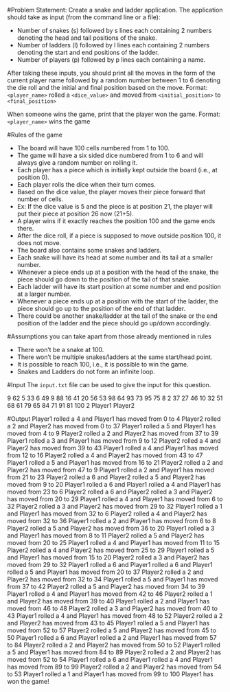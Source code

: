#Problem Statement:
Create a snake and ladder application. The application should take as input (from the command line or a file):

- Number of snakes (s) followed by s lines each containing 2 numbers denoting the head and tail positions of the snake.
- Number of ladders (l) followed by l lines each containing 2 numbers denoting the start and end positions of the ladder.
- Number of players (p) followed by p lines each containing a name.

After taking these inputs, you should print all the moves in the form of the current player name followed by a random number between 1 to 6
denoting the die roll and the initial and final position based on the move.
Format: `<player_name>` rolled a `<dice_value>` and moved from `<initial_position>` to `<final_position>`

When someone wins the game, print that the player won the game.
Format: `<player_name>` wins the game

#Rules of the game
- The board will have 100 cells numbered from 1 to 100.
- The game will have a six sided dice numbered from 1 to 6 and will always give a random number on rolling it.
- Each player has a piece which is initially kept outside the board (i.e., at position 0).
- Each player rolls the dice when their turn comes.
- Based on the dice value, the player moves their piece forward that number of cells. 
- Ex: If the dice value is 5 and the piece is at position 21, the player will put their piece at position 26 now (21+5).
- A player wins if it exactly reaches the position 100 and the game ends there.
- After the dice roll, if a piece is supposed to move outside position 100, it does not move.
- The board also contains some snakes and ladders.
- Each snake will have its head at some number and its tail at a smaller number.
- Whenever a piece ends up at a position with the head of the snake, the piece should go down to the position of the tail of that snake.
- Each ladder will have its start position at some number and end position at a larger number.
- Whenever a piece ends up at a position with the start of the ladder, the piece should go up to the position of the end of that ladder.
- There could be another snake/ladder at the tail of the snake or the end position of the ladder and the piece should go up/down accordingly.

#Assumptions you can take apart from those already mentioned in rules

- There won’t be a snake at 100.
- There won’t be multiple snakes/ladders at the same start/head point.
- It is possible to reach 100, i.e., it is possible to win the game.
- Snakes and Ladders do not form an infinite loop.

#Input
The `input.txt` file can be used to give the input for this question.

9
62 5
33 6
49 9
88 16
41 20
56 53
98 64
93 73
95 75
8
2 37
27 46
10 32
51 68
61 79
65 84
71 91
81 100
2
Player1
Player2

#Output
Player1 rolled a 4 and Player1 has moved from 0 to 4
Player2 rolled a 2 and Player2 has moved from 0 to 37
Player1 rolled a 5 and Player1 has moved from 4 to 9
Player2 rolled a 2 and Player2 has moved from 37 to 39
Player1 rolled a 3 and Player1 has moved from 9 to 12
Player2 rolled a 4 and Player2 has moved from 39 to 43
Player1 rolled a 4 and Player1 has moved from 12 to 16
Player2 rolled a 4 and Player2 has moved from 43 to 47
Player1 rolled a 5 and Player1 has moved from 16 to 21
Player2 rolled a 2 and Player2 has moved from 47 to 9
Player1 rolled a 2 and Player1 has moved from 21 to 23
Player2 rolled a 6 and Player2 rolled a 5 and Player2 has moved from 9 to 20
Player1 rolled a 6 and Player1 rolled a 4 and Player1 has moved from 23 to 6
Player2 rolled a 6 and Player2 rolled a 3 and Player2 has moved from 20 to 29
Player1 rolled a 4 and Player1 has moved from 6 to 32
Player2 rolled a 3 and Player2 has moved from 29 to 32
Player1 rolled a 1 and Player1 has moved from 32 to 6
Player2 rolled a 4 and Player2 has moved from 32 to 36
Player1 rolled a 2 and Player1 has moved from 6 to 8
Player2 rolled a 5 and Player2 has moved from 36 to 20
Player1 rolled a 3 and Player1 has moved from 8 to 11
Player2 rolled a 5 and Player2 has moved from 20 to 25
Player1 rolled a 4 and Player1 has moved from 11 to 15
Player2 rolled a 4 and Player2 has moved from 25 to 29
Player1 rolled a 5 and Player1 has moved from 15 to 20
Player2 rolled a 3 and Player2 has moved from 29 to 32
Player1 rolled a 6 and Player1 rolled a 6 and Player1 rolled a 5 and Player1 has moved from 20 to 37
Player2 rolled a 2 and Player2 has moved from 32 to 34
Player1 rolled a 5 and Player1 has moved from 37 to 42
Player2 rolled a 5 and Player2 has moved from 34 to 39
Player1 rolled a 4 and Player1 has moved from 42 to 46
Player2 rolled a 1 and Player2 has moved from 39 to 40
Player1 rolled a 2 and Player1 has moved from 46 to 48
Player2 rolled a 3 and Player2 has moved from 40 to 43
Player1 rolled a 4 and Player1 has moved from 48 to 52
Player2 rolled a 2 and Player2 has moved from 43 to 45
Player1 rolled a 5 and Player1 has moved from 52 to 57
Player2 rolled a 5 and Player2 has moved from 45 to 50
Player1 rolled a 6 and Player1 rolled a 2 and Player1 has moved from 57 to 84
Player2 rolled a 2 and Player2 has moved from 50 to 52
Player1 rolled a 5 and Player1 has moved from 84 to 89
Player2 rolled a 2 and Player2 has moved from 52 to 54
Player1 rolled a 6 and Player1 rolled a 4 and Player1 has moved from 89 to 99
Player2 rolled a 2 and Player2 has moved from 54 to 53
Player1 rolled a 1 and Player1 has moved from 99 to 100
Player1 has won the game!
